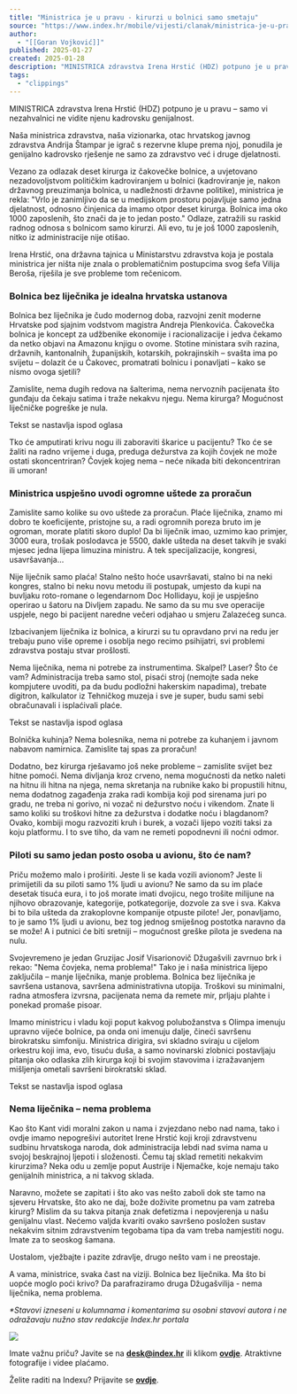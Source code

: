 ```yaml
---
title: "Ministrica je u pravu - kirurzi u bolnici samo smetaju"
source: "https://www.index.hr/mobile/vijesti/clanak/ministrica-je-u-pravu-kirurzi-u-bolnici-samo-smetaju/2636343.aspx?index_ref=potpisano_box_m)"
author:
  - "[[Goran Vojković]]"
published: 2025-01-27
created: 2025-01-28
description: "MINISTRICA zdravstva Irena Hrstić (HDZ) potpuno je u pravu – samo vi nezahvalnici ne vidite njenu kadrovsku genijalnost."
tags:
  - "clippings"
---
```

MINISTRICA zdravstva Irena Hrstić (HDZ) potpuno je u pravu – samo vi nezahvalnici ne vidite njenu kadrovsku genijalnost.

Naša ministrica zdravstva, naša vizionarka, otac hrvatskog javnog zdravstva Andrija Štampar je igrač s rezervne klupe prema njoj, ponudila je genijalno kadrovsko rješenje ne samo za zdravstvo već i druge djelatnosti.

Vezano za odlazak deset kirurga iz čakovečke bolnice, a uvjetovano nezadovoljstvom političkim kadroviranjem u bolnici (kadroviranje je, nakon državnog preuzimanja bolnica, u nadležnosti državne politike), ministrica je rekla: "Vrlo je zanimljivo da se u medijskom prostoru pojavljuje samo jedna djelatnost, odnosno činjenica da imamo otpor deset kirurga. Bolnica ima oko 1000 zaposlenih, što znači da je to jedan posto." Odlaze, zatražili su raskid radnog odnosa s bolnicom samo kirurzi. Ali evo, tu je još 1000 zaposlenih, nitko iz administracije nije otišao.

Irena Hrstić, ona državna tajnica u Ministarstvu zdravstva koja je postala ministrica jer ništa nije znala o problematičnim postupcima svog šefa Vilija Beroša, riješila je sve probleme tom rečenicom.

### Bolnica bez liječnika je idealna hrvatska ustanova

Bolnica bez liječnika je čudo modernog doba, razvojni zenit moderne Hrvatske pod sjajnim vodstvom magistra Andreja Plenkovića. Čakovečka bolnica je koncept za udžbenike ekonomije i racionalizacije i jedva čekamo da netko objavi na Amazonu knjigu o ovome. Stotine ministara svih razina, državnih, kantonalnih, županijskih, kotarskih, pokrajinskih – svašta ima po svijetu – dolazit će u Čakovec, promatrati bolnicu i ponavljati – kako se nismo ovoga sjetili?

Zamislite, nema dugih redova na šalterima, nema nervoznih pacijenata što gunđaju da čekaju satima i traže nekakvu njegu. Nema kirurga? Mogućnost liječničke pogreške je nula.

Tekst se nastavlja ispod oglasa

Tko će amputirati krivu nogu ili zaboraviti škarice u pacijentu? Tko će se žaliti na radno vrijeme i duga, preduga dežurstva za kojih čovjek ne može ostati skoncentriran? Čovjek kojeg nema – neće nikada biti dekoncentriran ili umoran!

### Ministrica uspješno uvodi ogromne uštede za proračun

Zamislite samo kolike su ovo uštede za proračun. Plaće liječnika, znamo mi dobro te koeficijente, pristojne su, a radi ogromnih poreza bruto im je ogroman, morate platiti skoro duplo! Da bi liječnik imao, uzmimo kao primjer, 3000 eura, trošak poslodavca je 5500, dakle ušteda na deset takvih je svaki mjesec jedna lijepa limuzina ministru. A tek specijalizacije, kongresi, usavršavanja... 

Nije liječnik samo plaća! Stalno nešto hoće usavršavati, stalno bi na neki kongres, stalno bi neku novu metodu ili postupak, umjesto da kupi na buvljaku roto-romane o legendarnom Doc Hollidayu, koji je uspješno operirao u šatoru na Divljem zapadu. Ne samo da su mu sve operacije uspjele, nego bi pacijent naredne večeri odjahao u smjeru Zalazećeg sunca.

Izbacivanjem liječnika iz bolnica, a kirurzi su tu opravdano prvi na redu jer trebaju puno više opreme i osoblja nego recimo psihijatri, svi problemi zdravstva postaju stvar prošlosti.

Nema liječnika, nema ni potrebe za instrumentima. Skalpel? Laser? Što će vam? Administracija treba samo stol, pisaći stroj (nemojte sada neke kompjutere uvoditi, pa da budu podložni hakerskim napadima), trebate digitron, kalkulator iz Tehničkog muzeja i sve je super, budu sami sebi obračunavali i isplaćivali plaće.

Tekst se nastavlja ispod oglasa

Bolnička kuhinja? Nema bolesnika, nema ni potrebe za kuhanjem i javnom nabavom namirnica. Zamislite taj spas za proračun!

Dodatno, bez kirurga rješavamo još neke probleme – zamislite svijet bez hitne pomoći. Nema divljanja kroz crveno, nema mogućnosti da netko naleti na hitnu ili hitna na njega, nema skretanja na rubnike kako bi propustili hitnu, nema dodatnog zagađenja zraka radi kombija koji pod sirenama juri po gradu, ne treba ni gorivo, ni vozač ni dežurstvo noću i vikendom. Znate li samo koliki su troškovi hitne za dežurstva i dodatke noću i blagdanom? Ovako, kombiji mogu razvoziti kruh i burek, a vozači lijepo voziti taksi za koju platformu. I to sve tiho, da vam ne remeti popodnevni ili noćni odmor.

### Piloti su samo jedan posto osoba u avionu, što će nam?

Priču možemo malo i proširiti. Jeste li se kada vozili avionom? Jeste li primijetili da su piloti samo 1% ljudi u avionu? Ne samo da su im plaće desetak tisuća eura, i to još morate imati dvojicu, nego trošite milijune na njihovo obrazovanje, kategorije, potkategorije, dozvole za sve i sva. Kakva bi to bila ušteda da zrakoplovne kompanije otpuste pilote! Jer, ponavljamo, to je samo 1% ljudi u avionu, bez tog jednog smiješnog postotka naravno da se može! A i putnici će biti sretniji – mogućnost greške pilota je svedena na nulu.

Svojevremeno je jedan Gruzijac Josif Visarionovič Džugašvili zavrnuo brk i rekao: "Nema čovjeka, nema problema!" Tako je i naša ministrica lijepo zaključila – manje liječnika, manje problema. Bolnica bez liječnika je savršena ustanova, savršena administrativna utopija. Troškovi su minimalni, radna atmosfera izvrsna, pacijenata nema da remete mir, prljaju plahte i ponekad promaše pisoar. 

Imamo ministricu i vladu koji poput kakvog polubožanstva s Olimpa imenuju upravno vijeće bolnice, pa onda oni imenuju dalje, čineći savršenu birokratsku simfoniju. Ministrica dirigira, svi skladno sviraju u cijelom orkestru koji ima, evo, tisuću duša, a samo novinarski zlobnici postavljaju pitanja oko odlaska zlih kirurga koji bi svojim stavovima i izražavanjem mišljenja ometali savršeni birokratski sklad.

Tekst se nastavlja ispod oglasa

### Nema liječnika – nema problema

Kao što Kant vidi moralni zakon u nama i zvjezdano nebo nad nama, tako i ovdje imamo nepogrešivi autoritet Irene Hrstić koji kroji zdravstvenu sudbinu hrvatskoga naroda, dok administracija lebdi nad svima nama u svojoj beskrajnoj ljepoti i složenosti. Čemu taj sklad remetiti nekakvim kirurzima? Neka odu u zemlje poput Austrije i Njemačke, koje nemaju tako genijalnih ministrica, a ni takvog sklada.

Naravno, možete se zapitati i što ako vas nešto zaboli dok ste tamo na sjeveru Hrvatske, što ako ne daj, bože doživite prometnu pa vam zatreba kirurg? Mislim da su takva pitanja znak defetizma i nepovjerenja u našu genijalnu vlast. Nećemo valjda kvariti ovako savršeno posložen sustav nekakvim sitnim zdravstvenim tegobama tipa da vam treba namjestiti nogu. Imate za to seoskog šamana.

Uostalom, vježbajte i pazite zdravlje, drugo nešto vam i ne preostaje.

A vama, ministrice, svaka čast na viziji. Bolnica bez liječnika. Ma što bi uopće moglo poći krivo? Da parafraziramo druga Džugašvilija - nema liječnika, nema problema.

*\*Stavovi izneseni u kolumnama i komentarima su osobni stavovi autora i ne odražavaju nužno stav redakcije Index.hr portala*

![](https://www.index.hr/Content/img/article-cta.svg)

Imate važnu priču? Javite se na **[desk@index.hr](https://www.index.hr/mobile/vijesti/clanak/ministrica-je-u-pravu-kirurzi-u-bolnici-samo-smetaju/)** ili klikom **[ovdje](https://www.index.hr/mobile/posaljite-pricu)**. Atraktivne fotografije i videe plaćamo.

Želite raditi na Indexu? Prijavite se **[ovdje](https://jobs.index.hr/)**.